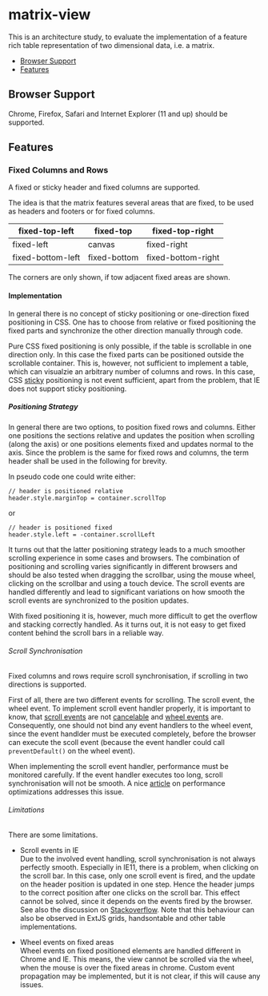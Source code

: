 # matrix-view
This is an architecture study, to evaluate the implementation of a feature rich table representation of two 
dimensional data, i.e. a matrix.

 * [Browser Support](#browser-support)
 * [Features](#features)

## Browser Support

Chrome, Firefox, Safari and Internet Explorer (11 and up) should be supported.

## Features

### Fixed Columns and Rows

A fixed or sticky header and fixed columns are supported.

The idea is that the matrix features several areas that are fixed, to be used as headers 
and footers or for fixed columns. 

fixed-top-left | fixed-top | fixed-top-right
-------------- | ----------| ---------------
fixed-left     | canvas    | fixed-right
fixed-bottom-left | fixed-bottom | fixed-bottom-right

The corners are only shown, if tow adjacent fixed areas are shown. 

#### Implementation

In general there is no concept of sticky positioning or one-direction fixed positioning in CSS. 
One has to choose from relative or fixed positioning the fixed parts and synchronize the other 
direction manually through code.

Pure CSS fixed positioning is only possible, if the table is scrollable in one direction only. 
In this case the fixed parts can be positioned outside the scrollable container. 
This is, however, not sufficient to implement a table, which can visualzie an arbitrary number 
of columns and rows. 
In this case, CSS [sticky](https://www.w3schools.com/cssref/pr_class_position.asp) positioning 
is not event sufficient, apart from the problem, that IE 
does not support sticky positioning. 

##### Positioning Strategy

In general there are two options, to position fixed rows and columns. Either one 
positions the sections relative and updates the position when scrolling (along the axis)
or one positions elements fixed and updates normal to the axis. Since the problem is the 
same for fixed rows and columns, the term header shall be used in the following for brevity.

In pseudo code one could write either:

    // header is positioned relative
    header.style.marginTop = container.scrollTop 
  
or  

    // header is positioned fixed
    header.style.left = -container.scrollLeft 
    
It turns out that the latter positioning strategy leads to a much smoother scrolling experience 
in some cases and browsers. The combination of positioning and scrolling varies significantly 
in different browsers and should be also tested when dragging the scrollbar, using the mouse wheel, 
clicking on the scrollbar and using a touch device. The scroll events are handled differently 
and lead to significant variations on how smooth the scroll events are synchronized to the
position updates.

With fixed positioning it is, however, much more difficult to get the overflow and stacking correctly handled. 
As it turns out, it is not easy to get fixed content behind the scroll bars in a reliable way.

###### Scroll Synchronisation

Fixed columns and rows require scroll synchronisation, if scrolling in two directions is 
supported. 

First of all, there are two different events for scrolling. The scroll event, the wheel event. 
To implement scroll event handler properly, it is important to know, that [scroll events](https://developer.mozilla.org/en-US/docs/Web/Events/scroll) are 
not [cancelable](https://developer.mozilla.org/en-US/docs/Web/API/Event/cancelable) and [wheel events](https://developer.mozilla.org/en-US/docs/Web/API/Event/cancelable) are. Consequently, one should not bind any event handlers to 
the wheel event, since the event handlder must be executed completely, before the browser can 
execute the scoll event (because the event handler could 
call `preventDefault()` on the wheel event).

When implementing the scroll event handler, performance must be monitored carefully. 
If the event handler executes too long, scroll synchronisation will not be smooth.
A nice [article](https://medium.com/paramsingh-66174/catalysing-your-angular-4-app-performance-9211979075f6) 
on performance optimizations addresses this issue.


###### Limitations

There are some limitations. 

 * Scroll events in IE  
   Due to the involved event handling, scroll synchronisation is not always perfectly smooth. 
Especially in IE11, there is a problem, when clicking on the scroll bar.
In this case, only one scroll event is fired, and the update on the header position is updated 
in one step. Hence the header jumps to the correct position after one clicks on the scroll bar. 
This effect cannot be solved, since it depends on the events fired by the browser. 
See also the discussion on [Stackoverflow](https://stackoverflow.com/q/21775234/1458343). 
Note that this behaviour can also be observed in ExtJS grids, handsontable and other table 
implementations.

 * Wheel events on fixed areas  
   Wheel events on fixed positioned elements are handled different in Chrome and IE. This means, 
   the view cannot be scrolled via the wheel, when the mouse is over the fixed areas in chrome.
   Custom event propagation may be implemented, but it is not clear, if this will cause any issues.
